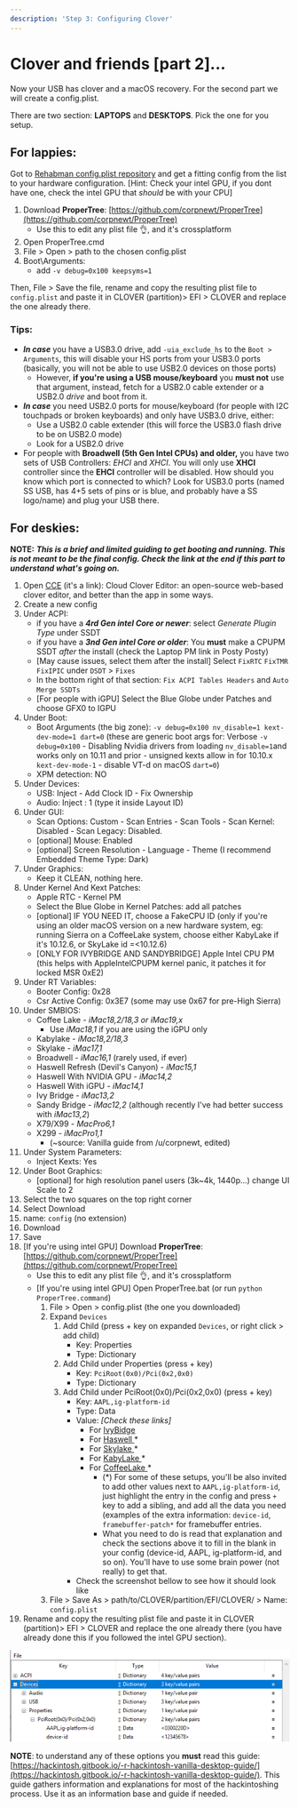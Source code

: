 ```yaml
---
description: 'Step 3: Configuring Clover'
---
```


# Clover and friends \[part 2\]...

Now your USB has clover and a macOS recovery. For the second part we will create a config.plist.

There are two section: **LAPTOPS** and **DESKTOPS**. Pick the one for you setup.

## For lappies:

Got to [Rehabman config.plist repository](https://github.com/RehabMan/OS-X-Clover-Laptop-Config) and get a fitting config from the list to your hardware configuration. \[Hint: Check your intel GPU, if you dont have one, check the intel GPU that _should_ be with your CPU\]

1. Download **ProperTree**: [https://github.com/corpnewt/ProperTree](https://github.com/corpnewt/ProperTree)
   * Use this to edit any plist file 👌, and it's crossplatform
2. Open ProperTree.cmd
3. File &gt; Open &gt; path to the chosen config.plist
4. Boot\Arguments:
   * add `-v debug=0x100 keepsyms=1`

Then, File &gt; Save the file, rename and copy the resulting plist file to `config.plist` and paste it in CLOVER \(partition\)&gt; EFI &gt; CLOVER and replace the one already there.

### Tips:

* _**In case**_ you have a USB3.0 drive, add `-uia_exclude_hs` to the `Boot > Arguments`, this will disable your HS ports from your USB3.0 ports \(basically, you will not be able to use USB2.0 devices on those ports\)
  * However, **if you're using a USB mouse/keyboard** you **must not** use that argument, instead, fetch for a USB2.0 cable extender or a USB2.0 _drive_ and boot from it.
* _**In case**_ you need USB2.0 ports for mouse/keyboard \(for people with I2C touchpads or broken keyboards\) and only have USB3.0 drive, either: 
  * Use a USB2.0 cable extender \(this will force the USB3.0 flash drive to be on USB2.0 mode\)
  * Look for a USB2.0 drive
* For people with **Broadwell \(5th Gen Intel CPUs\) and older,** you have two sets of USB Controllers: _EHCI_ and _XHCI_. You will only use **XHCI** controller since the **EHCI** controller will be disabled. How should you know which port is connected to which? Look for USB3.0 ports \(named SS USB, has 4+5 sets of pins or is blue, and probably have a SS logo/name\) and plug your USB there.

## For deskies:

**NOTE:** _**This is a brief and limited guiding to get booting and running. This is not meant to be the final config. Check the link at the end if this part to understand what's going on.**_

1. Open [CCE](http://cloudclovereditor.altervista.org/) \(it's a link\): Cloud Clover Editor: an open-source web-based clover editor, and better than the app in some ways.
2. Create a new config
3. Under ACPI:
   * if you have a _**4rd Gen intel Core or newer**_: select _Generate Plugin Type_ under SSDT
   * if you have a _**3nd Gen intel Core or older**_: You **must** make a CPUPM SSDT _after_ the install \(check the Laptop PM link in Posty Posty\)
   * \[May cause issues, select them after the install\] Select `FixRTC` `FixTMR` `FixIPIC` under `DSDT` &gt; `Fixes`
   * In the bottom right of that section: `Fix ACPI Tables Headers` and `Auto Merge SSDTs`
   * \[For people with iGPU\] Select the Blue Globe under Patches and choose GFX0 to IGPU
4. Under Boot:
   * Boot Arguments \(the big zone\): `-v debug=0x100 nv_disable=1 kext-dev-mode=1 dart=0` \(these are generic boot args for: Verbose `-v debug=0x100` - Disabling Nvidia drivers from loading `nv_disable=1`and works only on 10.11 and prior - unsigned kexts allow in for 10.10.x `kext-dev-mode-1` - disable VT-d on macOS `dart=0`\)
   * XPM detection: NO
5. Under Devices:
   * USB: Inject - Add Clock ID - Fix Ownership
   * Audio: Inject : 1 \(type it inside Layout ID\)
6. Under GUI:
   * Scan Options: Custom - Scan Entries - Scan Tools - Scan Kernel: Disabled - Scan Legacy: Disabled.
   * \[optional\] Mouse: Enabled
   * \[optional\] Screen Resolution - Language - Theme \(I recommend Embedded Theme Type: Dark\)
7. Under Graphics:
   * Keep it CLEAN, nothing here.
8. Under Kernel And Kext Patches:
   * Apple RTC - Kernel PM
   * Select the Blue Globe in Kernel Patches: add all patches
   * \[optional\] IF YOU NEED IT, choose a FakeCPU ID \(only if you're using an older macOS version on a new hardware system, eg: running Sierra on a CoffeeLake system, choose either KabyLake if it's 10.12.6, or SkyLake id =&lt;10.12.6\)
   * \[ONLY FOR IVYBRIDGE AND SANDYBRIDGE\] Apple Intel CPU PM \(this helps with AppleIntelCPUPM kernel panic, it patches it for locked MSR 0xE2\)
9. Under RT Variables:
   * Booter Config: 0x28
   * Csr Active Config: 0x3E7 \(some may use 0x67 for pre-High Sierra\)
10. Under SMBIOS:
    * Coffee Lake - _iMac18,2/18,3 or iMac19,x_
      * Use _iMac18,1_ if you are using the iGPU only
    * Kabylake - _iMac18,2/18,3_
    * Skylake - _iMac17,1_
    * Broadwell - _iMac16,1_ \(rarely used, if ever\)
    * Haswell Refresh \(Devil's Canyon\) - _iMac15,1_
    * Haswell With NVIDIA GPU - _iMac14,2_
    * Haswell With iGPU - _iMac14,1_
    * Ivy Bridge - _iMac13,2_
    * Sandy Bridge - _iMac12,2_ \(although recently I've had better success with _iMac13,2_\)
    * X79/X99 - _MacPro6,1_
    * X299 - _iMacPro1,1_
      * \(~source: Vanilla guide from /u/corpnewt, edited\)
11. Under System Parameters:
    * Inject Kexts: Yes
12. Under Boot Graphics:
    * \[optional\] for high resolution panel users \(3k~4k, 1440p...\) change UI Scale to 2
13. Select the two squares on the top right corner
14. Select Download
15. name: `config` \(no extension\)
16. Download
17. Save
18. \[If you're using intel GPU\] Download **ProperTree**: [https://github.com/corpnewt/ProperTree](https://github.com/corpnewt/ProperTree)
    * Use this to edit any plist file 👌, and it's crossplatform 
    * \[If you're using intel GPU\] Open ProperTree.bat \(or run `python ProperTree.command`\)
      1. File &gt; Open &gt; config.plist \(the one you downloaded\)
      2. Expand `Devices`
         1. Add Child \(press + key on expanded `Devices`, or right click &gt; add child\)
            * Key: Properties
            * Type: Dictionary
         2. Add Child under Properties \(press + key\)
            * Key: `PciRoot(0x0)/Pci(0x2,0x0)`
            * Type: Dictionary
         3. Add Child under PciRoot\(0x0\)/Pci\(0x2,0x0\) \(press + key\)
            * Key: `AAPL,ig-platform-id`
            * Type: Data
            * Value: _\[Check these links\]_
              * For [IvyBidge](https://hackintosh.gitbook.io/-r-hackintosh-vanilla-desktop-guide/config.plist-per-hardware/ivy-bridge#properties)
              * For [Haswell ](https://hackintosh.gitbook.io/-r-hackintosh-vanilla-desktop-guide/config.plist-per-hardware/haswell#properties)\*
              * For [Skylake ](https://hackintosh.gitbook.io/-r-hackintosh-vanilla-desktop-guide/config.plist-per-hardware/skylake#properties)\* 
              * For [KabyLake ](https://hackintosh.gitbook.io/-r-hackintosh-vanilla-desktop-guide/config.plist-per-hardware/kaby-lake#properties)\*
              * For [CoffeeLake ](https://hackintosh.gitbook.io/-r-hackintosh-vanilla-desktop-guide/config.plist-per-hardware/coffee-lake#properties)\*
                * \(\*\) For some of these setups, you'll be also invited to add other values next to `AAPL,ig-platform-id`, just highlight the entry in the config and press `+` key to add a sibling, and add all the data you need \(examples of the extra information: `device-id`, `framebuffer-patch*` for framebuffer entries.
                * What you need to do is read that explanation and check the sections above it to fill in the blank in your config \(device-id, AAPL, ig-platform-id, and so on\). You'll have to use some brain power \(not really\) to get that.
            * Check the screenshot bellow to see how it should look like
      3. File &gt; Save As &gt; path/to/CLOVER/partition/EFI/CLOVER/ &gt; Name: `config.plist`
19. Rename and copy the resulting plist file and paste it in CLOVER \(partition\)&gt; EFI &gt; CLOVER and replace the one already there \(you have already done this if you followed the intel GPU section\).

![Screenshot of ProperTree in action.](../.gitbook/assets/image%20%285%29.png)

**NOTE**: to understand any of these options you **must** read this guide: [https://hackintosh.gitbook.io/-r-hackintosh-vanilla-desktop-guide/](https://hackintosh.gitbook.io/-r-hackintosh-vanilla-desktop-guide/). This guide gathers information and explanations for most of the hackintoshing process. Use it as an information base and guide if needed.

